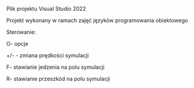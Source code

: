 Plik projektu Visual Studio 2022

Projekt wykonany w ramach zajęć języków programowania obiektowego

Sterowanie:

O- opcje

+/- - zmiana prędkości symulacji

F- stawianie jedzenia na polu symulacji

R- stawianie przeszkód na polu symulacji
